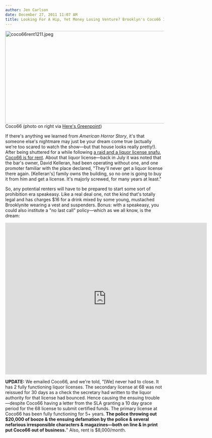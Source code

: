```yaml
---
author: Jen Carlson
date: December 27, 2011 11:07 AM
title: Looking For A Hip, Yet Money Losing Venture? Brooklyn's Coco66 Is For Rent
---
```


<p><span class="mt-enclosure mt-enclosure-image" style="display: inline;"> <img alt="coco66rent1211.jpeg" src="https://web.archive.org/web/20120104091242im_/http://gothamist.com/attachments/arts_jen/coco66rent1211.jpeg" width="640" height="293" class="image-none"> </span><br>
<span class="photo_caption">Coco66 (photo on right via <a href="https://web.archive.org/web/20120104091242/http://www.heresgreenpoint.com/home/2011/12/26/for-rent-coco-66.html">Here&apos;s Greenpoint</a>)</span></p>

<p>If there&apos;s anything we learned from <em>American Horror Story</em>, it&apos;s that someone else&apos;s nightmare may just be your dream come true (actually we&apos;re too scared to watch the show&#x2014;but that house looks really pretty!). After being shuttered for a while following <a href="https://web.archive.org/web/20120104091242/http://gothamist.com/2011/07/15/greenpoints_coco_66_raided_owner_ar.php">a raid and a liquor license snafu</a>, <a href="https://web.archive.org/web/20120104091242/http://www.heresgreenpoint.com/home/2011/12/26/for-rent-coco-66.html">Coco66 is for rent</a>. About that liquor license&#x2014;back in July it was noted that the bar&apos;s owner, David Kelleran, had been operating without one, and one promoter familiar with the place declared, &quot;They&apos;ll never get a liquor license there again. [Kelleran&apos;s] family owns the building, so no one is going to buy it from him and get a license. It&apos;s majorly screwed, for many years at least.&quot; </p>

<p>So, any potential renters will have to be prepared to start some sort of prohibition era speakeasy. Like a real deal one, not the kind that&apos;s totally legal and has charges $16 for a drink mixed by some young, mustached Brooklynite wearing a vest and suspenders. Bonus: with a speakeasy, you could also institute a &quot;no last call&quot; policy&#x2014;which as we all know, is the dream:</p>

<p><iframe width="640" height="480" src="https://web.archive.org/web/20120104091242if_/http://www.youtube.com/embed/8dsjWRinnVs" frameborder="0" allowfullscreen></iframe></p>

<p><strong>UPDATE:</strong> We emailed Coco66, and we&apos;re told, &quot;[We] never had to close. It has 2 fully functioning liquor licenses. The secondary license at 68 was not reissued for 30 days  as a check the secretary had written to the liquor authority for that license had bounced. Hence causing the ensuing trouble&#x2014;despite Coco66 having a letter from the SLA granting a 10 day grace period for the 68 license to submit certified funds. The primary license at Coco66 has been fully functioning for 5+ years. <strong>The police throwing out $20,000 of booze &amp; the ensuing defamation by the police &amp; several nefarious irresponsible characters &amp; magazines&#x2014;both on line &amp; in print put Coco66 out of business.</strong>&quot; Also, rent is $8,000/month.</p>